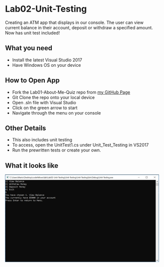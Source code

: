 # Lab02-Unit-Testing
Creating an ATM app that displays in our console. The user can view current balance in their account,
deposit or withdraw a specified amount. Now has unit test included!

## What you need
* Install the latest Visual Studio 2017
* Have Windows OS on your device

## How to Open App
* Fork the Lab01-About-Me-Quiz repo from [my GitHub Page](https://github.com/Calamario)
* Git Clone the repo onto your local device
* Open .sln file with Visual Studio
* Click on the green arrow to start
* Navigate through the menu on your console

## Other Details
* This also includes unit testing
* To access, open the UnitTest1.cs under Unit_Test_Testing in VS2017
* Run the prewritten tests or create your own.

## What it looks like
![unit-testing](/Unit-Testing/Unit-Testing/assets/atm-visual.PNG)
